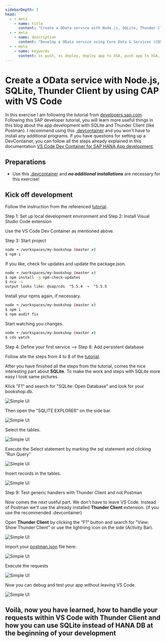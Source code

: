 ```yaml
---
sidebarDepth: 3
head:
  - - meta
    - name: title
      content: "Create a OData service with Node.js, SQLite, Thunder Client by using CAP with VS Code"
  - - meta
    - name: description
      content: "Develop a OData service using Core Data & Services (CDS), Node.js, and SQLite, by using the SAP Cloud Application Programming Model (CAP) and developing on your local environment. Learn, how to work with SQLite and how to use the extension Thunder Client (instead of Postman) within of VS Code."
  - - meta
    - name: keywords
      content: xs push, xs deploy, deploy app to XSA, push app to XSA, SAP HANA XSA, XSA, VS Code Dev Container, hana-cli, xs, xs-client
---
```


# Create a OData service with Node.js, SQLite, Thunder Client by using CAP with VS Code

 In this exercise I am following the tutorial from  [developers.sap.com](https://developers.sap.com/tutorials/cp-apm-nodejs-create-service.html). Following this SAP developer tutorial, you will learn more useful things in this blog about the app development with SQLite and Thunder Client (like Postman). I recommend using this [.devcontainer](https://github.com/draschke/my-bookshop/tree/master/.devcontainer) and you won't have to install any additional programs.
 If you have questions for setting up a DevContainer, you can follow all the steps already explained in this documentation [VS Code Dev Container for SAP HANA App development](https://draschke.github.io/vsc-sap-hana-mta-dev-env-node14x/).

## Preparations

- Use this [.devcontainer](https://github.com/draschke/my-bookshop/tree/master/.devcontainer) and ***no additional installations*** are necessary for this exercise!

## Kick off development

Follow the instruction from the referenced [tutorial](https://developers.sap.com/tutorials/cp-apm-nodejs-create-service.html).

Step 1: Set up local development environment and Step 2: Install Visual Studio Code extension

Use the VS Code Dev Container as mentioned above.

Step 3: Start project

```bash
node ➜ /workspaces/my-bookshop (master ✗)
$ npm i
```

If you like, check for updates and update the package.json.

```bash
node ➜ /workspaces/my-bookshop (master ✗)
$ npm install -g npm-check-updates 
$ ncu -u
output looks like: @sap/cds  ^5.5.4  →  ^5.5.5
```

Install your npms again, if necessary.

```bash
node ➜ /workspaces/my-bookshop (master ✗)
$ npm i
$ npm audit fix
```

Start watching you changes.

```bash
node ➜ /workspaces/my-bookshop (master ✗)
$ cds watch
```

Step 4: Define your first service --> Step 8: Add persistent database

Follow alle the steps from 4 to 8 of the [tutorial](https://developers.sap.com/tutorials/cp-apm-nodejs-create-service.html).

After you have finished all the steps from the tutorial, comes the nice interesting part about **SQLite**.
To make the work and steps with SQLite more easy I took same pictures.

Klick "F1" and search for "SQLite: Open Database" and look for your bookshop.db.

![Simple UI](../images/Blogs-SAP-Com/2/start-sqlite-db.png)

Then open the "SQLITE EXPLORER" on the side bar.

![Simple UI](../images/Blogs-SAP-Com/2/sqlite-show-records2.png)

Select the tables.

![Simple UI](../images/Blogs-SAP-Com/2/sqlite-select-records.png)

Execute the Select statement by marking the sql statement and clicking "Run Query"

![Simple UI](../images/Blogs-SAP-Com/2/sqlite-run-selected-statement.png)

Insert records in the tables.

![Simple UI](../images/Blogs-SAP-Com/2/sqlite-insert-records.png)

Step 9: Test generic handlers with Thunder Client and not Postman

Now comes the next useful part. We don't have to leave VS Code. Instead of Postman we'll use the already installed **Thunder Client** extension. (if you use the recommended .devcontainer)

Open **Thunder Client** by clicking the "F1" button and search for "View: Show Thunder Client" or use the lightning icon on the side (Activity Bar).

![Simple UI](../images/Blogs-SAP-Com/2/open-thunder-client-import.png)

Import your [postman.json](https://raw.githubusercontent.com/SAPDocuments/Tutorials/master/tutorials/cp-apm-nodejs-create-service/postman.json) file here:

![Simple UI](../images/Blogs-SAP-Com/2/thunder-client-import.png)

Execute the requests

![Simple UI](../images/Blogs-SAP-Com/2/thunder-client-request.png)

Now you can debug and test your app without leaving VS Code.

![Simple UI](../images/Blogs-SAP-Com/2/run-debugger-and-send-request.png)

## Voilà, now you have learned, how to handle your requests within VS Code with **Thunder Client** and how you can use  **SQLite** instead of HANA DB at the beginning of your development
